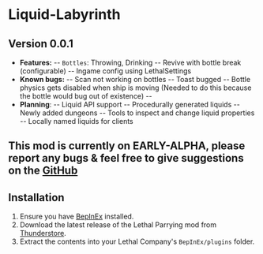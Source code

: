 
# Liquid-Labyrinth
## Version 0.0.1
- **Features:**
-- `Bottles`: Throwing, Drinking
-- Revive with bottle break (configurable)
-- Ingame config using LethalSettings
- **Known bugs:**
-- Scan not working on bottles
-- Toast bugged
-- Bottle physics gets disabled when ship is moving (Needed to do this because the bottle would bug out of existence)
-- 
- **Planning**:
-- Liquid API support
-- Procedurally generated liquids
-- Newly added dungeons
-- Tools to inspect and change liquid properties
-- Locally named liquids for clients


## This mod is currently on EARLY-ALPHA, please report any bugs & feel free to give suggestions on the [GitHub](https://github.com/VisualError/LiquidLabyrinth)

## Installation

1. Ensure you have [BepInEx](https://thunderstore.io/c/lethal-company/p/BepInEx/BepInExPack/) installed.
2. Download the latest release of the Lethal Parrying mod from [Thunderstore](https://thunderstore.io/c/lethal-company/p/Ryokune/LiquidLabyrinth).
3. Extract the contents into your Lethal Company's `BepInEx/plugins` folder.